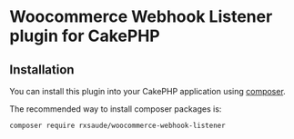 # Woocommerce Webhook Listener plugin for CakePHP

## Installation

You can install this plugin into your CakePHP application using [composer](http://getcomposer.org).

The recommended way to install composer packages is:

```
composer require rxsaude/woocommerce-webhook-listener
```
